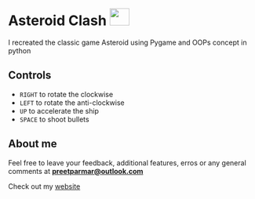 # Asteroid Clash <img src="Assets/Images/bluebird-midflap.png" width="40" height="35"/>

I recreated the classic game Asteroid using Pygame and OOPs concept in python

<!-- ## Gameplay

![Game Play](/Flappy-Bird/Assets/Images/gameplay.gif) -->

## Controls

- `RIGHT` to rotate the clockwise
- `LEFT` to rotate the anti-clockwise
- `UP` to accelerate the ship
- `SPACE` to shoot bullets

## About me

Feel free to leave your feedback, additional features, erros or any general comments at **preetparmar@outlook.com**

Check out my [website](https://preetparmar.com/)
